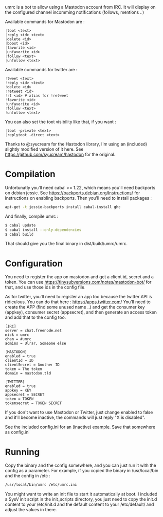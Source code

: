 umrc is a bot to allow using a Mastodon account from IRC.
It will display on the configured channel incomming notifications (follows, mentions ..)

Available commands for Mastodon are :

```
|toot <text>
|reply <id> <text>
|delete <id>
|boost <id>
|favorite <id>
|unfavorite <id>
|follow <text>
|unfollow <text>
```

Available commands for twitter are :
```
!tweet <text>
!reply <id> <text>
!delete <id>
!retweet <id>
!rt <id> # alias for !retweet
!favorite <id>
!unfavorite <id>
!follow <text>
!unfollow <text>
```

You can also set the toot visibility like that, if you want :
```
|toot -private <text>
|replytoot -direct <text>
```

Thanks to @syucream for the Hastodon library, I'm using an (included) slightly
modified version of it here. See https://github.com/syucream/hastodon for the original.

# Compilation


Unfortunatly you'll need cabal >= 1.22, which means you'll need backports on debian jessie.
See https://backports.debian.org/Instructions/ for instructions on enabling backports.
Then you'll need to install packages :
```bash
apt-get -t jessie-backports install cabal-install ghc
```

And finally, compile umrc :
```bash
$ cabal update
$ cabal install --only-dependencies
$ cabal build
```

That should give you the final binary in dist/build/umrc/umrc.

# Configuration

You need to register the app on mastodon and get a client id, secret and a token.
You can use https://tinysubversions.com/notes/mastodon-bot/ for that, and use those ids
in the config file.

As for twitter, you'll need to register an app too because the twitter API is ridiculous.
You can do that here : https://apps.twitter.com/
You'll need to create the APP (find some unused name ..) and get the consumer key (appkey),
consumer secret (appsecret), and then generate an access token and add that to the config too.

```
[IRC]
server = chat.freenode.net
nick = umrc
chan = #umrc
admins = Ulrar, Someone else

[MASTODON]
enabled = true
clientId = ID
clientSecret = Another ID
token = The token
domain = mastodon.tld

[TWITTER]
enabled = true
appkey = KEY
appsecret = SECRET
token = TOKEN
tokensecret = TOKEN SECRET
```

If you don't want to use Mastodon or Twitter, just change enabled to false and it'll become
inactive, the commands will just reply "X is disabled".

See the included config.ini for an (inactive) example.
Save that somewhere as config.ini

# Running

Copy the binary and the config somewhere, and you can just run it with the config as a parameter.
For example, if you copied the binary in /usr/local/bin and the config in /etc :
```sh
/usr/local/bin/umrc /etc/umrc.ini
```

You might want to write an init file to start it automatically at boot.
I included a SysV init script in the init_scripts directory, you just need to copy the init.d
content to your /etc/init.d and the default content to your /etc/default/ and adjust the values
in there.
